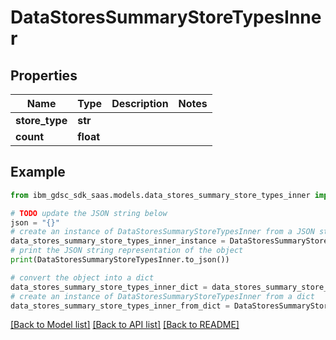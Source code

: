 # DataStoresSummaryStoreTypesInner


## Properties

Name | Type | Description | Notes
------------ | ------------- | ------------- | -------------
**store_type** | **str** |  | 
**count** | **float** |  | 

## Example

```python
from ibm_gdsc_sdk_saas.models.data_stores_summary_store_types_inner import DataStoresSummaryStoreTypesInner

# TODO update the JSON string below
json = "{}"
# create an instance of DataStoresSummaryStoreTypesInner from a JSON string
data_stores_summary_store_types_inner_instance = DataStoresSummaryStoreTypesInner.from_json(json)
# print the JSON string representation of the object
print(DataStoresSummaryStoreTypesInner.to_json())

# convert the object into a dict
data_stores_summary_store_types_inner_dict = data_stores_summary_store_types_inner_instance.to_dict()
# create an instance of DataStoresSummaryStoreTypesInner from a dict
data_stores_summary_store_types_inner_from_dict = DataStoresSummaryStoreTypesInner.from_dict(data_stores_summary_store_types_inner_dict)
```
[[Back to Model list]](../README.md#documentation-for-models) [[Back to API list]](../README.md#documentation-for-api-endpoints) [[Back to README]](../README.md)


